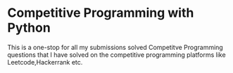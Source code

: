 # Competitive Programming with Python
This is a one-stop for all my submissions solved Competitve Programming questions that I have solved on the competitive programming platforms like Leetcode,Hackerrank etc.
